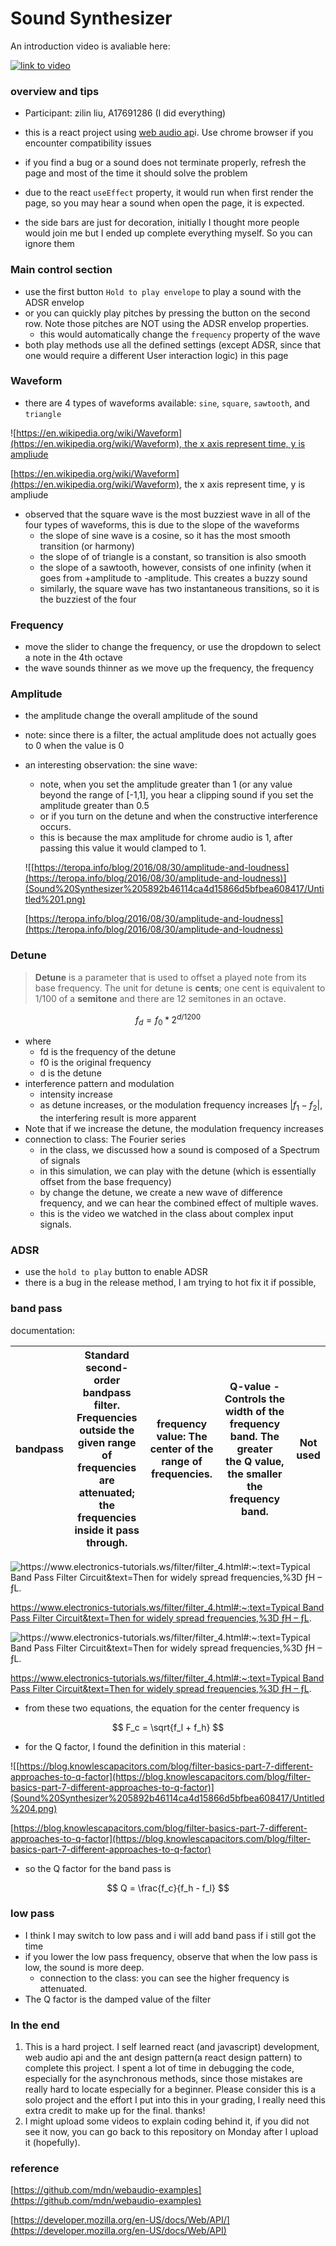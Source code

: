 # Sound Synthesizer

An introduction video is avaliable here: 

[![link to video](https://img.youtube.com/vi/CzS-EHRCxSY/0.jpg)](https://www.youtube.com/watch?v=CzS-EHRCxSY)

### overview and tips

- Participant: zilin liu, A17691286 (I did everything)
- this is a react project using [web audio ap](https://developer.mozilla.org/en-US/docs/Web/API/Web_Audio_API)i. Use chrome browser if you encounter compatibility issues

- if you find a bug or a sound does not terminate properly, refresh the page and most of the time it should solve the problem
- due to the react `useEffect` property, it would run when first render the page, so you may hear a sound when open the page, it is expected.
- the side bars are just for decoration, initially I thought more people would join me but I ended up complete everything myself. So you can ignore them

### Main control section

- use the first button `Hold to play envelope` to play a sound with the ADSR envelop
- or you can quickly play pitches by pressing the button on the second row. Note those pitches are NOT using the ADSR envelop properties.
    - this would automatically change the `frequency` property of the wave
- both play methods use all the defined settings (except ADSR, since that one would require a different User interaction logic) in this page

### Waveform

- there are 4 types of waveforms available: `sine`, `square`, `sawtooth`, and `triangle`

![[https://en.wikipedia.org/wiki/Waveform](https://en.wikipedia.org/wiki/Waveform), the x axis represent time, y is ampliude](Sound%20Synthesizer%205892b46114ca4d15866d5bfbea608417/Untitled.png)

[https://en.wikipedia.org/wiki/Waveform](https://en.wikipedia.org/wiki/Waveform), the x axis represent time, y is ampliude

- observed that the square wave is the most buzziest wave in all of the four types of waveforms, this is due to the slope of the waveforms
    - the slope of sine wave is a cosine, so it has the most smooth transition (or harmony)
    - the slope of of triangle is a constant, so transition is also smooth
    - the slope of a sawtooth, however, consists of one infinity (when it goes from +amplitude to -amplitude. This creates a buzzy sound
    - similarly, the square wave has two instantaneous transitions, so it is the buzziest of the four

### Frequency

- move the slider to change the frequency, or use the dropdown to select a note in the 4th octave
- the wave sounds thinner as we move up the frequency, the frequency

### Amplitude

- the amplitude change the overall amplitude of the sound
- note: since there is a filter, the actual amplitude does not actually goes to 0 when the value is 0

- an interesting observation: the sine wave:
    - note, when you set the amplitude greater than 1 (or any value beyond the range of [-1,1], you hear a clipping sound if you set the amplitude greater than 0.5
    - or if you turn on the detune and when the constructive interference occurs.
    - this is because the max amplitude for chrome audio is 1, after passing this value it would clamped to 1.
    
    ![[https://teropa.info/blog/2016/08/30/amplitude-and-loudness](https://teropa.info/blog/2016/08/30/amplitude-and-loudness)](Sound%20Synthesizer%205892b46114ca4d15866d5bfbea608417/Untitled%201.png)
    
    [https://teropa.info/blog/2016/08/30/amplitude-and-loudness](https://teropa.info/blog/2016/08/30/amplitude-and-loudness)
    

### Detune

> **Detune** is a parameter that is used to offset a played note from its base frequency. The unit for detune is **cents**; one cent is equivalent to 1/100 of a **semitone** and there are 12 semitones in an octave.
> 

$$
f_d=f_0 *2^{d/1200}
$$

- where
    - fd is the frequency of the detune
    - f0 is the original frequency
    - d is the detune
- interference pattern and modulation
    - intensity increase
    - as detune increases, or the modulation frequency increases $|f_1 - f_2|$, the interfering result is more apparent
- Note that if we increase the detune, the modulation frequency increases
- connection to class: The Fourier series
    - in the class, we discussed how a sound is composed of a Spectrum of signals
    - in this simulation, we can play with the detune (which is essentially offset from the base frequency)
    - by change the detune, we create a new wave of difference frequency, and we can hear the combined effect of multiple waves.
    - this is the video we watched in the class about complex input signals.

### ADSR

- use the `hold to play` button to enable ADSR
- there is a bug in the release method, I am trying to hot fix it if possible,

### band pass

documentation:

| bandpass | Standard second-order bandpass filter. Frequencies outside the given range of frequencies are attenuated; the frequencies inside it pass through. | frequency value: The center of the range of frequencies. | Q-value - Controls the width of the frequency band. The greater the Q value, the smaller the frequency band. | Not used |
| --- | --- | --- | --- | --- |

![[https://www.electronics-tutorials.ws/filter/filter_4.html#:~:text=Typical Band Pass Filter Circuit&text=Then for widely spread frequencies,%3D ƒH – ƒL](https://www.electronics-tutorials.ws/filter/filter_4.html#:~:text=Typical%20Band%20Pass%20Filter%20Circuit&text=Then%20for%20widely%20spread%20frequencies,%3D%20%C6%92H%20%E2%80%93%20%C6%92L).](Sound%20Synthesizer%205892b46114ca4d15866d5bfbea608417/Untitled%202.png)

[https://www.electronics-tutorials.ws/filter/filter_4.html#:~:text=Typical Band Pass Filter Circuit&text=Then for widely spread frequencies,%3D ƒH – ƒL](https://www.electronics-tutorials.ws/filter/filter_4.html#:~:text=Typical%20Band%20Pass%20Filter%20Circuit&text=Then%20for%20widely%20spread%20frequencies,%3D%20%C6%92H%20%E2%80%93%20%C6%92L).

![[https://www.electronics-tutorials.ws/filter/filter_4.html#:~:text=Typical Band Pass Filter Circuit&text=Then for widely spread frequencies,%3D ƒH – ƒL](https://www.electronics-tutorials.ws/filter/filter_4.html#:~:text=Typical%20Band%20Pass%20Filter%20Circuit&text=Then%20for%20widely%20spread%20frequencies,%3D%20%C6%92H%20%E2%80%93%20%C6%92L).](Sound%20Synthesizer%205892b46114ca4d15866d5bfbea608417/Untitled%203.png)

[https://www.electronics-tutorials.ws/filter/filter_4.html#:~:text=Typical Band Pass Filter Circuit&text=Then for widely spread frequencies,%3D ƒH – ƒL](https://www.electronics-tutorials.ws/filter/filter_4.html#:~:text=Typical%20Band%20Pass%20Filter%20Circuit&text=Then%20for%20widely%20spread%20frequencies,%3D%20%C6%92H%20%E2%80%93%20%C6%92L).

- from these two equations,  the equation for the center frequency is

$$
F_c = \sqrt{f_l + f_h}
$$

- for the Q factor, I found the definition in this material :

![[https://blog.knowlescapacitors.com/blog/filter-basics-part-7-different-approaches-to-q-factor](https://blog.knowlescapacitors.com/blog/filter-basics-part-7-different-approaches-to-q-factor)](Sound%20Synthesizer%205892b46114ca4d15866d5bfbea608417/Untitled%204.png)

[https://blog.knowlescapacitors.com/blog/filter-basics-part-7-different-approaches-to-q-factor](https://blog.knowlescapacitors.com/blog/filter-basics-part-7-different-approaches-to-q-factor)

- so the Q factor for the band pass is

$$
Q = \frac{f_c}{f_h - f_l}
$$

### low pass

- I think I may switch to low pass and i will add band pass if i still got the time
- if you lower the low pass frequency, observe that when the low pass is low, the sound is more deep.
    - connection to the class: you can see the higher frequency is attenuated.
- The Q factor is the damped value of the filter

### In the end

1. This is a hard project. I self learned react (and javascript) development, web audio api and the ant design pattern(a react design pattern) to complete this project. I spent a lot of time in debugging the code, especially for the asynchronous methods, since those mistakes are really hard to locate especially for a beginner. Please consider this is a solo project and the effort I put into this in your grading, I really need this extra credit to make up for the final. thanks!
2. I might upload some videos to explain coding behind it, if you did not see it now, you can go back to this repository on Monday after I upload it (hopefully). 

### reference

[https://github.com/mdn/webaudio-examples](https://github.com/mdn/webaudio-examples)

[https://developer.mozilla.org/en-US/docs/Web/API/](https://developer.mozilla.org/en-US/docs/Web/API)
